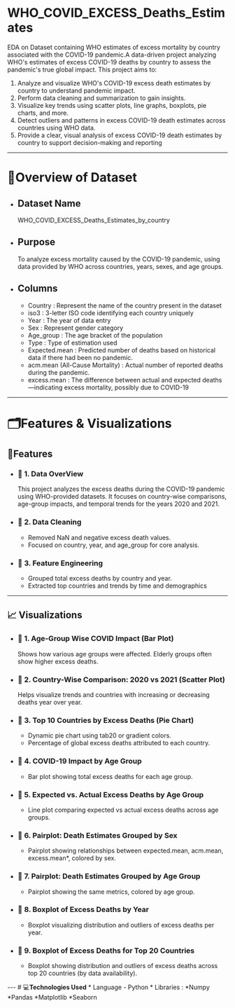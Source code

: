 # WHO_COVID_EXCESS_Deaths_Estimates
EDA on Dataset containing WHO estimates of excess mortality by country associated with the COVID-19 pandemic.A data-driven project analyzing WHO's estimates of excess COVID-19 deaths by country to assess the pandemic's true global impact.
This project aims to:
1) Analyze and visualize WHO's COVID-19 excess death estimates by country to understand pandemic impact.
2) Perform data cleaning and summarization to gain insights.
3) Visualize key trends using scatter plots, line graphs, boxplots, pie charts, and more.
4) Detect outliers and patterns in excess COVID-19 death estimates across countries using WHO data.
5) Provide a clear, visual analysis of excess COVID-19 death estimates by country to support decision-making and reporting
---   
# 📌**Overview of Dataset**
- ## Dataset Name
  WHO_COVID_EXCESS_Deaths_Estimates_by_country
- ## Purpose
  To analyze excess mortality caused by the COVID-19 pandemic, using data provided by WHO across countries, years, sexes, and age groups.
- ## Columns
  * Country : Represent the name of the country present in the dataset
  * iso3 : 3-letter ISO code identifying each country uniquely
  * Year : The year of data entry
  * Sex : Represent gender category
  * Age_group : The age bracket of the population
  * Type : Type of estimation used
  * Expected.mean : Predicted number of deaths based on historical data if there had been no pandemic.
  * acm.mean (All-Cause Mortality) : Actual number of reported deaths during the pandemic.
  * excess.mean : The difference between actual and expected deaths—indicating excess mortality, possibly due to COVID-19
---
# 🗂️**Features & Visualizations**
  ## 🎯Features 
- ### 📌 1. Data OverView
  This project analyzes the excess deaths during the COVID-19 pandemic using WHO-provided datasets. It focuses on country-wise comparisons, age-group impacts, and temporal trends for the years 2020 
  and 2021.
- ### 📌 2. Data Cleaning
  * Removed NaN and negative excess death values.
  * Focused on country, year, and age_group for core analysis.
- ### 📌 3. Feature Engineering
  * Grouped total excess deaths by country and year.
  * Extracted top countries and trends by time and demographics
--- 
  ## 📈 Visualizations
- ### 📌 1. Age-Group Wise COVID Impact (Bar Plot)
  Shows how various age groups were affected. Elderly groups often show higher 
  excess 
  deaths.
- ### 📌 2. Country-Wise Comparison: 2020 vs 2021 (Scatter Plot)
  Helps visualize trends and countries with increasing or decreasing deaths year 
  over 
  year.
- ### 📌 3. Top 10 Countries by Excess Deaths (Pie Chart)
  * Dynamic pie chart using tab20 or gradient colors.
  * Percentage of global excess deaths attributed to each country.
- ### 📌 4. COVID-19 Impact by Age Group
  * Bar plot showing total excess deaths for each age group.
- ### 📌 5. Expected vs. Actual Excess Deaths by Age Group
  * Line plot comparing expected vs actual excess deaths across age groups.
- ### 📌 6. Pairplot: Death Estimates Grouped by Sex
  * Pairplot showing relationships between expected.mean, acm.mean, excess.mean*, 
    colored by sex.
- ### 📌 7. Pairplot: Death Estimates Grouped by Age Group
  * Pairplot showing the same metrics, colored by age group.
- ### 📌 8. Boxplot of Excess Deaths by Year
  * Boxplot visualizing distribution and outliers of excess deaths per year.
- ### 📌 9. Boxplot of Excess Deaths for Top 20 Countries
  * Boxplot showing distribution and outliers of excess deaths across top 20 
    countries (by data availability).

--- # 💻**Technologies Used**
    * Language - Python
    * Libraries :
       *Numpy
       *Pandas
       *Matplotlib
       *Seaborn

